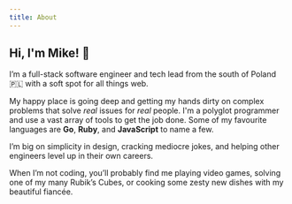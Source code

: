```yaml
---
title: About
---
```


## Hi, I'm Mike! 👋

I’m a full-stack software engineer and tech lead from the south of Poland 🇵🇱
with a soft spot for all things web.

My happy place is going deep and getting my hands dirty on complex problems
that solve _real_ issues for _real_ people. I'm a polyglot programmer and
use a vast array of tools to get the job done. Some of my favourite languages
are __Go__, __Ruby__, and __JavaScript__ to name a few.

I’m big on simplicity in design, cracking mediocre jokes, and helping other engineers
level up in their own careers.

When I’m not coding, you’ll probably find me playing video games,
solving one of my many Rubik’s Cubes,
or cooking some zesty new dishes with my beautiful fiancée.
